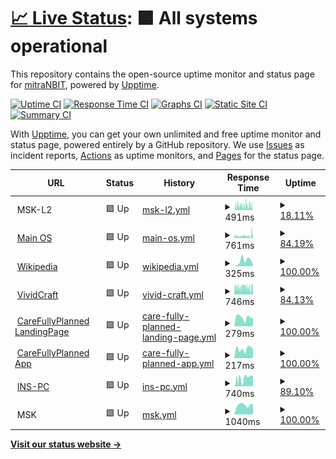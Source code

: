 # [📈 Live Status](https://mitranbit.github.io/Uptime): <!--live status--> **🟩 All systems operational**

This repository contains the open-source uptime monitor and status page for [mitraNBIT](https://demo.upptime.js.org), powered by [Upptime](https://github.com/upptime/upptime).

[![Uptime CI](https://github.com/mitraNBIT/Uptime/workflows/Uptime%20CI/badge.svg)](https://github.com/mitraNBIT/Uptime/actions?query=workflow%3A%22Uptime+CI%22)
[![Response Time CI](https://github.com/mitraNBIT/Uptime/workflows/Response%20Time%20CI/badge.svg)](https://github.com/mitraNBIT/Uptime/actions?query=workflow%3A%22Response+Time+CI%22)
[![Graphs CI](https://github.com/mitraNBIT/Uptime/workflows/Graphs%20CI/badge.svg)](https://github.com/mitraNBIT/Uptime/actions?query=workflow%3A%22Graphs+CI%22)
[![Static Site CI](https://github.com/mitraNBIT/Uptime/workflows/Static%20Site%20CI/badge.svg)](https://github.com/mitraNBIT/Uptime/actions?query=workflow%3A%22Static+Site+CI%22)
[![Summary CI](https://github.com/mitraNBIT/Uptime/workflows/Summary%20CI/badge.svg)](https://github.com/mitraNBIT/Uptime/actions?query=workflow%3A%22Summary+CI%22)

With [Upptime](https://upptime.js.org), you can get your own unlimited and free uptime monitor and status page, powered entirely by a GitHub repository. We use [Issues](https://github.com/mitraNBIT/Uptime/issues) as incident reports, [Actions](https://github.com/mitraNBIT/Uptime/actions) as uptime monitors, and [Pages](https://demo.upptime.js.org) for the status page.

<!--start: status pages-->
<!-- This summary is generated by Upptime (https://github.com/upptime/upptime) -->
<!-- Do not edit this manually, your changes will be overwritten -->
<!-- prettier-ignore -->
| URL | Status | History | Response Time | Uptime |
| --- | ------ | ------- | ------------- | ------ |
| <img alt="" src="https://icons.duckduckgo.com/ip3/null.ico" height="13"> MSK-L2 | 🟩 Up | [msk-l2.yml](https://github.com/mitraNBIT/Uptime/commits/HEAD/history/msk-l2.yml) | <details><summary><img alt="Response time graph" src="./graphs/msk-l2/response-time-week.png" height="20"> 491ms</summary><br><a href="https://mitraNBIT.github.io/Uptime/history/msk-l2"><img alt="Response time 1732" src="https://img.shields.io/endpoint?url=https%3A%2F%2Fraw.githubusercontent.com%2FmitraNBIT%2FUptime%2FHEAD%2Fapi%2Fmsk-l2%2Fresponse-time.json"></a><br><a href="https://mitraNBIT.github.io/Uptime/history/msk-l2"><img alt="24-hour response time 595" src="https://img.shields.io/endpoint?url=https%3A%2F%2Fraw.githubusercontent.com%2FmitraNBIT%2FUptime%2FHEAD%2Fapi%2Fmsk-l2%2Fresponse-time-day.json"></a><br><a href="https://mitraNBIT.github.io/Uptime/history/msk-l2"><img alt="7-day response time 491" src="https://img.shields.io/endpoint?url=https%3A%2F%2Fraw.githubusercontent.com%2FmitraNBIT%2FUptime%2FHEAD%2Fapi%2Fmsk-l2%2Fresponse-time-week.json"></a><br><a href="https://mitraNBIT.github.io/Uptime/history/msk-l2"><img alt="30-day response time 466" src="https://img.shields.io/endpoint?url=https%3A%2F%2Fraw.githubusercontent.com%2FmitraNBIT%2FUptime%2FHEAD%2Fapi%2Fmsk-l2%2Fresponse-time-month.json"></a><br><a href="https://mitraNBIT.github.io/Uptime/history/msk-l2"><img alt="1-year response time 1732" src="https://img.shields.io/endpoint?url=https%3A%2F%2Fraw.githubusercontent.com%2FmitraNBIT%2FUptime%2FHEAD%2Fapi%2Fmsk-l2%2Fresponse-time-year.json"></a></details> | <details><summary><a href="https://mitraNBIT.github.io/Uptime/history/msk-l2">18.11%</a></summary><a href="https://mitraNBIT.github.io/Uptime/history/msk-l2"><img alt="All-time uptime 85.63%" src="https://img.shields.io/endpoint?url=https%3A%2F%2Fraw.githubusercontent.com%2FmitraNBIT%2FUptime%2FHEAD%2Fapi%2Fmsk-l2%2Fuptime.json"></a><br><a href="https://mitraNBIT.github.io/Uptime/history/msk-l2"><img alt="24-hour uptime 14.42%" src="https://img.shields.io/endpoint?url=https%3A%2F%2Fraw.githubusercontent.com%2FmitraNBIT%2FUptime%2FHEAD%2Fapi%2Fmsk-l2%2Fuptime-day.json"></a><br><a href="https://mitraNBIT.github.io/Uptime/history/msk-l2"><img alt="7-day uptime 18.11%" src="https://img.shields.io/endpoint?url=https%3A%2F%2Fraw.githubusercontent.com%2FmitraNBIT%2FUptime%2FHEAD%2Fapi%2Fmsk-l2%2Fuptime-week.json"></a><br><a href="https://mitraNBIT.github.io/Uptime/history/msk-l2"><img alt="30-day uptime 26.12%" src="https://img.shields.io/endpoint?url=https%3A%2F%2Fraw.githubusercontent.com%2FmitraNBIT%2FUptime%2FHEAD%2Fapi%2Fmsk-l2%2Fuptime-month.json"></a><br><a href="https://mitraNBIT.github.io/Uptime/history/msk-l2"><img alt="1-year uptime 85.63%" src="https://img.shields.io/endpoint?url=https%3A%2F%2Fraw.githubusercontent.com%2FmitraNBIT%2FUptime%2FHEAD%2Fapi%2Fmsk-l2%2Fuptime-year.json"></a></details>
| <img alt="" src="https://icons.duckduckgo.com/ip3/os.mitramanikhanal.com.np.ico" height="13"> [Main OS](https://os.mitramanikhanal.com.np) | 🟩 Up | [main-os.yml](https://github.com/mitraNBIT/Uptime/commits/HEAD/history/main-os.yml) | <details><summary><img alt="Response time graph" src="./graphs/main-os/response-time-week.png" height="20"> 761ms</summary><br><a href="https://mitraNBIT.github.io/Uptime/history/main-os"><img alt="Response time 792" src="https://img.shields.io/endpoint?url=https%3A%2F%2Fraw.githubusercontent.com%2FmitraNBIT%2FUptime%2FHEAD%2Fapi%2Fmain-os%2Fresponse-time.json"></a><br><a href="https://mitraNBIT.github.io/Uptime/history/main-os"><img alt="24-hour response time 892" src="https://img.shields.io/endpoint?url=https%3A%2F%2Fraw.githubusercontent.com%2FmitraNBIT%2FUptime%2FHEAD%2Fapi%2Fmain-os%2Fresponse-time-day.json"></a><br><a href="https://mitraNBIT.github.io/Uptime/history/main-os"><img alt="7-day response time 761" src="https://img.shields.io/endpoint?url=https%3A%2F%2Fraw.githubusercontent.com%2FmitraNBIT%2FUptime%2FHEAD%2Fapi%2Fmain-os%2Fresponse-time-week.json"></a><br><a href="https://mitraNBIT.github.io/Uptime/history/main-os"><img alt="30-day response time 692" src="https://img.shields.io/endpoint?url=https%3A%2F%2Fraw.githubusercontent.com%2FmitraNBIT%2FUptime%2FHEAD%2Fapi%2Fmain-os%2Fresponse-time-month.json"></a><br><a href="https://mitraNBIT.github.io/Uptime/history/main-os"><img alt="1-year response time 792" src="https://img.shields.io/endpoint?url=https%3A%2F%2Fraw.githubusercontent.com%2FmitraNBIT%2FUptime%2FHEAD%2Fapi%2Fmain-os%2Fresponse-time-year.json"></a></details> | <details><summary><a href="https://mitraNBIT.github.io/Uptime/history/main-os">84.19%</a></summary><a href="https://mitraNBIT.github.io/Uptime/history/main-os"><img alt="All-time uptime 93.20%" src="https://img.shields.io/endpoint?url=https%3A%2F%2Fraw.githubusercontent.com%2FmitraNBIT%2FUptime%2FHEAD%2Fapi%2Fmain-os%2Fuptime.json"></a><br><a href="https://mitraNBIT.github.io/Uptime/history/main-os"><img alt="24-hour uptime 100.00%" src="https://img.shields.io/endpoint?url=https%3A%2F%2Fraw.githubusercontent.com%2FmitraNBIT%2FUptime%2FHEAD%2Fapi%2Fmain-os%2Fuptime-day.json"></a><br><a href="https://mitraNBIT.github.io/Uptime/history/main-os"><img alt="7-day uptime 84.19%" src="https://img.shields.io/endpoint?url=https%3A%2F%2Fraw.githubusercontent.com%2FmitraNBIT%2FUptime%2FHEAD%2Fapi%2Fmain-os%2Fuptime-week.json"></a><br><a href="https://mitraNBIT.github.io/Uptime/history/main-os"><img alt="30-day uptime 88.45%" src="https://img.shields.io/endpoint?url=https%3A%2F%2Fraw.githubusercontent.com%2FmitraNBIT%2FUptime%2FHEAD%2Fapi%2Fmain-os%2Fuptime-month.json"></a><br><a href="https://mitraNBIT.github.io/Uptime/history/main-os"><img alt="1-year uptime 93.20%" src="https://img.shields.io/endpoint?url=https%3A%2F%2Fraw.githubusercontent.com%2FmitraNBIT%2FUptime%2FHEAD%2Fapi%2Fmain-os%2Fuptime-year.json"></a></details>
| <img alt="" src="https://icons.duckduckgo.com/ip3/en.wikipedia.org.ico" height="13"> [Wikipedia](https://en.wikipedia.org) | 🟩 Up | [wikipedia.yml](https://github.com/mitraNBIT/Uptime/commits/HEAD/history/wikipedia.yml) | <details><summary><img alt="Response time graph" src="./graphs/wikipedia/response-time-week.png" height="20"> 325ms</summary><br><a href="https://mitraNBIT.github.io/Uptime/history/wikipedia"><img alt="Response time 226" src="https://img.shields.io/endpoint?url=https%3A%2F%2Fraw.githubusercontent.com%2FmitraNBIT%2FUptime%2FHEAD%2Fapi%2Fwikipedia%2Fresponse-time.json"></a><br><a href="https://mitraNBIT.github.io/Uptime/history/wikipedia"><img alt="24-hour response time 83" src="https://img.shields.io/endpoint?url=https%3A%2F%2Fraw.githubusercontent.com%2FmitraNBIT%2FUptime%2FHEAD%2Fapi%2Fwikipedia%2Fresponse-time-day.json"></a><br><a href="https://mitraNBIT.github.io/Uptime/history/wikipedia"><img alt="7-day response time 325" src="https://img.shields.io/endpoint?url=https%3A%2F%2Fraw.githubusercontent.com%2FmitraNBIT%2FUptime%2FHEAD%2Fapi%2Fwikipedia%2Fresponse-time-week.json"></a><br><a href="https://mitraNBIT.github.io/Uptime/history/wikipedia"><img alt="30-day response time 218" src="https://img.shields.io/endpoint?url=https%3A%2F%2Fraw.githubusercontent.com%2FmitraNBIT%2FUptime%2FHEAD%2Fapi%2Fwikipedia%2Fresponse-time-month.json"></a><br><a href="https://mitraNBIT.github.io/Uptime/history/wikipedia"><img alt="1-year response time 226" src="https://img.shields.io/endpoint?url=https%3A%2F%2Fraw.githubusercontent.com%2FmitraNBIT%2FUptime%2FHEAD%2Fapi%2Fwikipedia%2Fresponse-time-year.json"></a></details> | <details><summary><a href="https://mitraNBIT.github.io/Uptime/history/wikipedia">100.00%</a></summary><a href="https://mitraNBIT.github.io/Uptime/history/wikipedia"><img alt="All-time uptime 100.00%" src="https://img.shields.io/endpoint?url=https%3A%2F%2Fraw.githubusercontent.com%2FmitraNBIT%2FUptime%2FHEAD%2Fapi%2Fwikipedia%2Fuptime.json"></a><br><a href="https://mitraNBIT.github.io/Uptime/history/wikipedia"><img alt="24-hour uptime 100.00%" src="https://img.shields.io/endpoint?url=https%3A%2F%2Fraw.githubusercontent.com%2FmitraNBIT%2FUptime%2FHEAD%2Fapi%2Fwikipedia%2Fuptime-day.json"></a><br><a href="https://mitraNBIT.github.io/Uptime/history/wikipedia"><img alt="7-day uptime 100.00%" src="https://img.shields.io/endpoint?url=https%3A%2F%2Fraw.githubusercontent.com%2FmitraNBIT%2FUptime%2FHEAD%2Fapi%2Fwikipedia%2Fuptime-week.json"></a><br><a href="https://mitraNBIT.github.io/Uptime/history/wikipedia"><img alt="30-day uptime 100.00%" src="https://img.shields.io/endpoint?url=https%3A%2F%2Fraw.githubusercontent.com%2FmitraNBIT%2FUptime%2FHEAD%2Fapi%2Fwikipedia%2Fuptime-month.json"></a><br><a href="https://mitraNBIT.github.io/Uptime/history/wikipedia"><img alt="1-year uptime 100.00%" src="https://img.shields.io/endpoint?url=https%3A%2F%2Fraw.githubusercontent.com%2FmitraNBIT%2FUptime%2FHEAD%2Fapi%2Fwikipedia%2Fuptime-year.json"></a></details>
| <img alt="" src="https://icons.duckduckgo.com/ip3/vividcraft.com.au.ico" height="13"> [VividCraft](https://vividcraft.com.au) | 🟩 Up | [vivid-craft.yml](https://github.com/mitraNBIT/Uptime/commits/HEAD/history/vivid-craft.yml) | <details><summary><img alt="Response time graph" src="./graphs/vivid-craft/response-time-week.png" height="20"> 746ms</summary><br><a href="https://mitraNBIT.github.io/Uptime/history/vivid-craft"><img alt="Response time 861" src="https://img.shields.io/endpoint?url=https%3A%2F%2Fraw.githubusercontent.com%2FmitraNBIT%2FUptime%2FHEAD%2Fapi%2Fvivid-craft%2Fresponse-time.json"></a><br><a href="https://mitraNBIT.github.io/Uptime/history/vivid-craft"><img alt="24-hour response time 880" src="https://img.shields.io/endpoint?url=https%3A%2F%2Fraw.githubusercontent.com%2FmitraNBIT%2FUptime%2FHEAD%2Fapi%2Fvivid-craft%2Fresponse-time-day.json"></a><br><a href="https://mitraNBIT.github.io/Uptime/history/vivid-craft"><img alt="7-day response time 746" src="https://img.shields.io/endpoint?url=https%3A%2F%2Fraw.githubusercontent.com%2FmitraNBIT%2FUptime%2FHEAD%2Fapi%2Fvivid-craft%2Fresponse-time-week.json"></a><br><a href="https://mitraNBIT.github.io/Uptime/history/vivid-craft"><img alt="30-day response time 817" src="https://img.shields.io/endpoint?url=https%3A%2F%2Fraw.githubusercontent.com%2FmitraNBIT%2FUptime%2FHEAD%2Fapi%2Fvivid-craft%2Fresponse-time-month.json"></a><br><a href="https://mitraNBIT.github.io/Uptime/history/vivid-craft"><img alt="1-year response time 861" src="https://img.shields.io/endpoint?url=https%3A%2F%2Fraw.githubusercontent.com%2FmitraNBIT%2FUptime%2FHEAD%2Fapi%2Fvivid-craft%2Fresponse-time-year.json"></a></details> | <details><summary><a href="https://mitraNBIT.github.io/Uptime/history/vivid-craft">84.13%</a></summary><a href="https://mitraNBIT.github.io/Uptime/history/vivid-craft"><img alt="All-time uptime 93.50%" src="https://img.shields.io/endpoint?url=https%3A%2F%2Fraw.githubusercontent.com%2FmitraNBIT%2FUptime%2FHEAD%2Fapi%2Fvivid-craft%2Fuptime.json"></a><br><a href="https://mitraNBIT.github.io/Uptime/history/vivid-craft"><img alt="24-hour uptime 100.00%" src="https://img.shields.io/endpoint?url=https%3A%2F%2Fraw.githubusercontent.com%2FmitraNBIT%2FUptime%2FHEAD%2Fapi%2Fvivid-craft%2Fuptime-day.json"></a><br><a href="https://mitraNBIT.github.io/Uptime/history/vivid-craft"><img alt="7-day uptime 84.13%" src="https://img.shields.io/endpoint?url=https%3A%2F%2Fraw.githubusercontent.com%2FmitraNBIT%2FUptime%2FHEAD%2Fapi%2Fvivid-craft%2Fuptime-week.json"></a><br><a href="https://mitraNBIT.github.io/Uptime/history/vivid-craft"><img alt="30-day uptime 88.39%" src="https://img.shields.io/endpoint?url=https%3A%2F%2Fraw.githubusercontent.com%2FmitraNBIT%2FUptime%2FHEAD%2Fapi%2Fvivid-craft%2Fuptime-month.json"></a><br><a href="https://mitraNBIT.github.io/Uptime/history/vivid-craft"><img alt="1-year uptime 93.50%" src="https://img.shields.io/endpoint?url=https%3A%2F%2Fraw.githubusercontent.com%2FmitraNBIT%2FUptime%2FHEAD%2Fapi%2Fvivid-craft%2Fuptime-year.json"></a></details>
| <img alt="" src="https://icons.duckduckgo.com/ip3/www.carefullyplanned.com.au.ico" height="13"> [CareFullyPlanned LandingPage](https://www.carefullyplanned.com.au) | 🟩 Up | [care-fully-planned-landing-page.yml](https://github.com/mitraNBIT/Uptime/commits/HEAD/history/care-fully-planned-landing-page.yml) | <details><summary><img alt="Response time graph" src="./graphs/care-fully-planned-landing-page/response-time-week.png" height="20"> 279ms</summary><br><a href="https://mitraNBIT.github.io/Uptime/history/care-fully-planned-landing-page"><img alt="Response time 192" src="https://img.shields.io/endpoint?url=https%3A%2F%2Fraw.githubusercontent.com%2FmitraNBIT%2FUptime%2FHEAD%2Fapi%2Fcare-fully-planned-landing-page%2Fresponse-time.json"></a><br><a href="https://mitraNBIT.github.io/Uptime/history/care-fully-planned-landing-page"><img alt="24-hour response time 255" src="https://img.shields.io/endpoint?url=https%3A%2F%2Fraw.githubusercontent.com%2FmitraNBIT%2FUptime%2FHEAD%2Fapi%2Fcare-fully-planned-landing-page%2Fresponse-time-day.json"></a><br><a href="https://mitraNBIT.github.io/Uptime/history/care-fully-planned-landing-page"><img alt="7-day response time 279" src="https://img.shields.io/endpoint?url=https%3A%2F%2Fraw.githubusercontent.com%2FmitraNBIT%2FUptime%2FHEAD%2Fapi%2Fcare-fully-planned-landing-page%2Fresponse-time-week.json"></a><br><a href="https://mitraNBIT.github.io/Uptime/history/care-fully-planned-landing-page"><img alt="30-day response time 246" src="https://img.shields.io/endpoint?url=https%3A%2F%2Fraw.githubusercontent.com%2FmitraNBIT%2FUptime%2FHEAD%2Fapi%2Fcare-fully-planned-landing-page%2Fresponse-time-month.json"></a><br><a href="https://mitraNBIT.github.io/Uptime/history/care-fully-planned-landing-page"><img alt="1-year response time 192" src="https://img.shields.io/endpoint?url=https%3A%2F%2Fraw.githubusercontent.com%2FmitraNBIT%2FUptime%2FHEAD%2Fapi%2Fcare-fully-planned-landing-page%2Fresponse-time-year.json"></a></details> | <details><summary><a href="https://mitraNBIT.github.io/Uptime/history/care-fully-planned-landing-page">100.00%</a></summary><a href="https://mitraNBIT.github.io/Uptime/history/care-fully-planned-landing-page"><img alt="All-time uptime 89.44%" src="https://img.shields.io/endpoint?url=https%3A%2F%2Fraw.githubusercontent.com%2FmitraNBIT%2FUptime%2FHEAD%2Fapi%2Fcare-fully-planned-landing-page%2Fuptime.json"></a><br><a href="https://mitraNBIT.github.io/Uptime/history/care-fully-planned-landing-page"><img alt="24-hour uptime 100.00%" src="https://img.shields.io/endpoint?url=https%3A%2F%2Fraw.githubusercontent.com%2FmitraNBIT%2FUptime%2FHEAD%2Fapi%2Fcare-fully-planned-landing-page%2Fuptime-day.json"></a><br><a href="https://mitraNBIT.github.io/Uptime/history/care-fully-planned-landing-page"><img alt="7-day uptime 100.00%" src="https://img.shields.io/endpoint?url=https%3A%2F%2Fraw.githubusercontent.com%2FmitraNBIT%2FUptime%2FHEAD%2Fapi%2Fcare-fully-planned-landing-page%2Fuptime-week.json"></a><br><a href="https://mitraNBIT.github.io/Uptime/history/care-fully-planned-landing-page"><img alt="30-day uptime 100.00%" src="https://img.shields.io/endpoint?url=https%3A%2F%2Fraw.githubusercontent.com%2FmitraNBIT%2FUptime%2FHEAD%2Fapi%2Fcare-fully-planned-landing-page%2Fuptime-month.json"></a><br><a href="https://mitraNBIT.github.io/Uptime/history/care-fully-planned-landing-page"><img alt="1-year uptime 89.44%" src="https://img.shields.io/endpoint?url=https%3A%2F%2Fraw.githubusercontent.com%2FmitraNBIT%2FUptime%2FHEAD%2Fapi%2Fcare-fully-planned-landing-page%2Fuptime-year.json"></a></details>
| <img alt="" src="https://icons.duckduckgo.com/ip3/app.carefullyplanned.com.au.ico" height="13"> [CareFullyPlanned App](https://app.carefullyplanned.com.au) | 🟩 Up | [care-fully-planned-app.yml](https://github.com/mitraNBIT/Uptime/commits/HEAD/history/care-fully-planned-app.yml) | <details><summary><img alt="Response time graph" src="./graphs/care-fully-planned-app/response-time-week.png" height="20"> 217ms</summary><br><a href="https://mitraNBIT.github.io/Uptime/history/care-fully-planned-app"><img alt="Response time 217" src="https://img.shields.io/endpoint?url=https%3A%2F%2Fraw.githubusercontent.com%2FmitraNBIT%2FUptime%2FHEAD%2Fapi%2Fcare-fully-planned-app%2Fresponse-time.json"></a><br><a href="https://mitraNBIT.github.io/Uptime/history/care-fully-planned-app"><img alt="24-hour response time 206" src="https://img.shields.io/endpoint?url=https%3A%2F%2Fraw.githubusercontent.com%2FmitraNBIT%2FUptime%2FHEAD%2Fapi%2Fcare-fully-planned-app%2Fresponse-time-day.json"></a><br><a href="https://mitraNBIT.github.io/Uptime/history/care-fully-planned-app"><img alt="7-day response time 217" src="https://img.shields.io/endpoint?url=https%3A%2F%2Fraw.githubusercontent.com%2FmitraNBIT%2FUptime%2FHEAD%2Fapi%2Fcare-fully-planned-app%2Fresponse-time-week.json"></a><br><a href="https://mitraNBIT.github.io/Uptime/history/care-fully-planned-app"><img alt="30-day response time 209" src="https://img.shields.io/endpoint?url=https%3A%2F%2Fraw.githubusercontent.com%2FmitraNBIT%2FUptime%2FHEAD%2Fapi%2Fcare-fully-planned-app%2Fresponse-time-month.json"></a><br><a href="https://mitraNBIT.github.io/Uptime/history/care-fully-planned-app"><img alt="1-year response time 217" src="https://img.shields.io/endpoint?url=https%3A%2F%2Fraw.githubusercontent.com%2FmitraNBIT%2FUptime%2FHEAD%2Fapi%2Fcare-fully-planned-app%2Fresponse-time-year.json"></a></details> | <details><summary><a href="https://mitraNBIT.github.io/Uptime/history/care-fully-planned-app">100.00%</a></summary><a href="https://mitraNBIT.github.io/Uptime/history/care-fully-planned-app"><img alt="All-time uptime 89.44%" src="https://img.shields.io/endpoint?url=https%3A%2F%2Fraw.githubusercontent.com%2FmitraNBIT%2FUptime%2FHEAD%2Fapi%2Fcare-fully-planned-app%2Fuptime.json"></a><br><a href="https://mitraNBIT.github.io/Uptime/history/care-fully-planned-app"><img alt="24-hour uptime 100.00%" src="https://img.shields.io/endpoint?url=https%3A%2F%2Fraw.githubusercontent.com%2FmitraNBIT%2FUptime%2FHEAD%2Fapi%2Fcare-fully-planned-app%2Fuptime-day.json"></a><br><a href="https://mitraNBIT.github.io/Uptime/history/care-fully-planned-app"><img alt="7-day uptime 100.00%" src="https://img.shields.io/endpoint?url=https%3A%2F%2Fraw.githubusercontent.com%2FmitraNBIT%2FUptime%2FHEAD%2Fapi%2Fcare-fully-planned-app%2Fuptime-week.json"></a><br><a href="https://mitraNBIT.github.io/Uptime/history/care-fully-planned-app"><img alt="30-day uptime 100.00%" src="https://img.shields.io/endpoint?url=https%3A%2F%2Fraw.githubusercontent.com%2FmitraNBIT%2FUptime%2FHEAD%2Fapi%2Fcare-fully-planned-app%2Fuptime-month.json"></a><br><a href="https://mitraNBIT.github.io/Uptime/history/care-fully-planned-app"><img alt="1-year uptime 89.44%" src="https://img.shields.io/endpoint?url=https%3A%2F%2Fraw.githubusercontent.com%2FmitraNBIT%2FUptime%2FHEAD%2Fapi%2Fcare-fully-planned-app%2Fuptime-year.json"></a></details>
| <img alt="" src="https://icons.duckduckgo.com/ip3/rdp.nipponschoolnepal.com.ico" height="13"> [INS-PC](https://rdp.nipponschoolnepal.com) | 🟩 Up | [ins-pc.yml](https://github.com/mitraNBIT/Uptime/commits/HEAD/history/ins-pc.yml) | <details><summary><img alt="Response time graph" src="./graphs/ins-pc/response-time-week.png" height="20"> 740ms</summary><br><a href="https://mitraNBIT.github.io/Uptime/history/ins-pc"><img alt="Response time 1081" src="https://img.shields.io/endpoint?url=https%3A%2F%2Fraw.githubusercontent.com%2FmitraNBIT%2FUptime%2FHEAD%2Fapi%2Fins-pc%2Fresponse-time.json"></a><br><a href="https://mitraNBIT.github.io/Uptime/history/ins-pc"><img alt="24-hour response time 898" src="https://img.shields.io/endpoint?url=https%3A%2F%2Fraw.githubusercontent.com%2FmitraNBIT%2FUptime%2FHEAD%2Fapi%2Fins-pc%2Fresponse-time-day.json"></a><br><a href="https://mitraNBIT.github.io/Uptime/history/ins-pc"><img alt="7-day response time 740" src="https://img.shields.io/endpoint?url=https%3A%2F%2Fraw.githubusercontent.com%2FmitraNBIT%2FUptime%2FHEAD%2Fapi%2Fins-pc%2Fresponse-time-week.json"></a><br><a href="https://mitraNBIT.github.io/Uptime/history/ins-pc"><img alt="30-day response time 881" src="https://img.shields.io/endpoint?url=https%3A%2F%2Fraw.githubusercontent.com%2FmitraNBIT%2FUptime%2FHEAD%2Fapi%2Fins-pc%2Fresponse-time-month.json"></a><br><a href="https://mitraNBIT.github.io/Uptime/history/ins-pc"><img alt="1-year response time 1081" src="https://img.shields.io/endpoint?url=https%3A%2F%2Fraw.githubusercontent.com%2FmitraNBIT%2FUptime%2FHEAD%2Fapi%2Fins-pc%2Fresponse-time-year.json"></a></details> | <details><summary><a href="https://mitraNBIT.github.io/Uptime/history/ins-pc">89.10%</a></summary><a href="https://mitraNBIT.github.io/Uptime/history/ins-pc"><img alt="All-time uptime 90.85%" src="https://img.shields.io/endpoint?url=https%3A%2F%2Fraw.githubusercontent.com%2FmitraNBIT%2FUptime%2FHEAD%2Fapi%2Fins-pc%2Fuptime.json"></a><br><a href="https://mitraNBIT.github.io/Uptime/history/ins-pc"><img alt="24-hour uptime 100.00%" src="https://img.shields.io/endpoint?url=https%3A%2F%2Fraw.githubusercontent.com%2FmitraNBIT%2FUptime%2FHEAD%2Fapi%2Fins-pc%2Fuptime-day.json"></a><br><a href="https://mitraNBIT.github.io/Uptime/history/ins-pc"><img alt="7-day uptime 89.10%" src="https://img.shields.io/endpoint?url=https%3A%2F%2Fraw.githubusercontent.com%2FmitraNBIT%2FUptime%2FHEAD%2Fapi%2Fins-pc%2Fuptime-week.json"></a><br><a href="https://mitraNBIT.github.io/Uptime/history/ins-pc"><img alt="30-day uptime 91.12%" src="https://img.shields.io/endpoint?url=https%3A%2F%2Fraw.githubusercontent.com%2FmitraNBIT%2FUptime%2FHEAD%2Fapi%2Fins-pc%2Fuptime-month.json"></a><br><a href="https://mitraNBIT.github.io/Uptime/history/ins-pc"><img alt="1-year uptime 90.85%" src="https://img.shields.io/endpoint?url=https%3A%2F%2Fraw.githubusercontent.com%2FmitraNBIT%2FUptime%2FHEAD%2Fapi%2Fins-pc%2Fuptime-year.json"></a></details>
| <img alt="" src="https://icons.duckduckgo.com/ip3/null.ico" height="13"> MSK | 🟩 Up | [msk.yml](https://github.com/mitraNBIT/Uptime/commits/HEAD/history/msk.yml) | <details><summary><img alt="Response time graph" src="./graphs/msk/response-time-week.png" height="20"> 1040ms</summary><br><a href="https://mitraNBIT.github.io/Uptime/history/msk"><img alt="Response time 1053" src="https://img.shields.io/endpoint?url=https%3A%2F%2Fraw.githubusercontent.com%2FmitraNBIT%2FUptime%2FHEAD%2Fapi%2Fmsk%2Fresponse-time.json"></a><br><a href="https://mitraNBIT.github.io/Uptime/history/msk"><img alt="24-hour response time 1100" src="https://img.shields.io/endpoint?url=https%3A%2F%2Fraw.githubusercontent.com%2FmitraNBIT%2FUptime%2FHEAD%2Fapi%2Fmsk%2Fresponse-time-day.json"></a><br><a href="https://mitraNBIT.github.io/Uptime/history/msk"><img alt="7-day response time 1040" src="https://img.shields.io/endpoint?url=https%3A%2F%2Fraw.githubusercontent.com%2FmitraNBIT%2FUptime%2FHEAD%2Fapi%2Fmsk%2Fresponse-time-week.json"></a><br><a href="https://mitraNBIT.github.io/Uptime/history/msk"><img alt="30-day response time 1300" src="https://img.shields.io/endpoint?url=https%3A%2F%2Fraw.githubusercontent.com%2FmitraNBIT%2FUptime%2FHEAD%2Fapi%2Fmsk%2Fresponse-time-month.json"></a><br><a href="https://mitraNBIT.github.io/Uptime/history/msk"><img alt="1-year response time 1053" src="https://img.shields.io/endpoint?url=https%3A%2F%2Fraw.githubusercontent.com%2FmitraNBIT%2FUptime%2FHEAD%2Fapi%2Fmsk%2Fresponse-time-year.json"></a></details> | <details><summary><a href="https://mitraNBIT.github.io/Uptime/history/msk">100.00%</a></summary><a href="https://mitraNBIT.github.io/Uptime/history/msk"><img alt="All-time uptime 99.96%" src="https://img.shields.io/endpoint?url=https%3A%2F%2Fraw.githubusercontent.com%2FmitraNBIT%2FUptime%2FHEAD%2Fapi%2Fmsk%2Fuptime.json"></a><br><a href="https://mitraNBIT.github.io/Uptime/history/msk"><img alt="24-hour uptime 100.00%" src="https://img.shields.io/endpoint?url=https%3A%2F%2Fraw.githubusercontent.com%2FmitraNBIT%2FUptime%2FHEAD%2Fapi%2Fmsk%2Fuptime-day.json"></a><br><a href="https://mitraNBIT.github.io/Uptime/history/msk"><img alt="7-day uptime 100.00%" src="https://img.shields.io/endpoint?url=https%3A%2F%2Fraw.githubusercontent.com%2FmitraNBIT%2FUptime%2FHEAD%2Fapi%2Fmsk%2Fuptime-week.json"></a><br><a href="https://mitraNBIT.github.io/Uptime/history/msk"><img alt="30-day uptime 99.95%" src="https://img.shields.io/endpoint?url=https%3A%2F%2Fraw.githubusercontent.com%2FmitraNBIT%2FUptime%2FHEAD%2Fapi%2Fmsk%2Fuptime-month.json"></a><br><a href="https://mitraNBIT.github.io/Uptime/history/msk"><img alt="1-year uptime 99.96%" src="https://img.shields.io/endpoint?url=https%3A%2F%2Fraw.githubusercontent.com%2FmitraNBIT%2FUptime%2FHEAD%2Fapi%2Fmsk%2Fuptime-year.json"></a></details>

<!--end: status pages-->

[**Visit our status website →**](https://mitranbit.github.io/Uptime)
